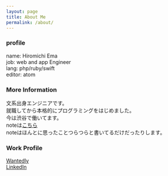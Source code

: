 ```yaml
---
layout: page
title: About Me
permalink: /about/
---
```


### profile
name: Hiromichi Ema  
job: web and app Engineer  
lang: php/ruby/swift  
editor: atom  

### More Information

文系出身エンジニアです。  
就職してから本格的にプログラミングをはじめました。  
今は渋谷で働いてます。  
noteは[こちら](https://note.mu/emahiro)  
noteはほんとに思ったことつらつらと書いてるだけだったりします。

### Work Profile
<a href="https://www.wantedly.com/users/185420" target="_blank">Wantedly</a>  
<a href="https://www.linkedin.com/in/emahiro/" target="_brank">LinkedIn</a>
